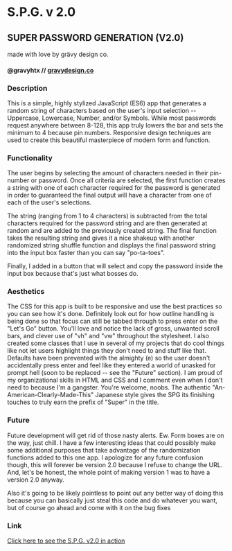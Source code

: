# S.P.G. v 2.0
## SUPER PASSWORD GENERATION (V2.0)
made with love by grävy design co.
#### @gravyhtx // [gravydesign.co](https://www.gravydesign.co)

### Description
This is a simple, highly stylized JavaScript (ES6) app that generates a random string of characters based on the user's input selection -- Uppercase, Lowercase, Number, and/or Symbols. While most passwords request anywhere between 8-128, this app truly lowers the bar and sets the minimum to 4 because pin numbers. Responsive design techniques are used to create this beautiful masterpiece of modern form and function.

### Functionality
The user begins by selecting the amount of characters needed in their pin-number or password. Once all criteria are selected, the first function creates a string with one of each character required for the password is generated in order to guaranteed the final output will have a character from one of each of the user's selections.

The string (ranging from 1 to 4 characters) is subtracted from the total characters required for the password string and are then generated at random and are added to the previously created string. The final function takes the resulting string and gives it a nice shakeup with another randomized string shuffle function and displays the final password string into the input box faster than you can say "po-ta-toes".

Finally, I added in a button that will select and copy the password inside the input box because that's just what bosses do.

### Aesthetics
The CSS for this app is built to be responsive and use the best practices so you can see how it's done. Definitely look out for how outline handling is being done so that focus can still be tabbed through to press enter on the "Let's Go" button. You'll love and notice the lack of gross, unwanted scroll bars, and clever use of "vh" and "vw" throughout the stylesheet. I also created some classes that I use in several of my projects that do cool things like not let users highlight things they don't need to and stuff like that. Defaults have been prevented with the almighty (e) so the user doesn't accidentally press enter and feel like they entered a world of unasked for prompt hell (soon to be replaced -- see the "Future" section). I am proud of my organizational skills in HTML and CSS and I comment even when I don't need to because I'm a gangster. You're welcome, noobs. The authentic "An-American-Clearly-Made-This" Japanese style gives the SPG its finishing touches to truly earn the prefix of "Super" in the title.

### Future
Future development will get rid of those nasty alerts. Ew. Form boxes are on the way, just chill. I have a few interesting ideas that could possibly make some additional purposes that take advantage of the randomization functions added to this one app. I apologize for any future confusion though, this will forever be version 2.0 because I refuse to change the URL. And, let's be honest, the whole point of making version 1 was to have a version 2.0 anyway.

Also it's going to be likely pointless to point out any better way of doing this because you can basically just steal this code and do whatever you want, but of course go ahead and come with it on the bug fixes

### Link
[Click here to see the S.P.G. v2.0 in action](https://gravyhtx.github.io/SPG-v2/)
